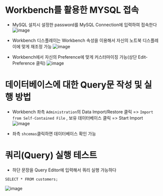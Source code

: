 # Workbench를 활용한 MYSQL 접속
- MySQL 설치시 설정한 password를 MySQL Connection에 입력하여 접속한다
![image](https://user-images.githubusercontent.com/118239192/217447157-f37e2bd1-04a0-4041-8b56-a0e99d74e41c.png)

- Workbench 디스플레이는 Workbench 속성을 이용해서 자신의 노트북 디스플레이에 맞게 재조정 가능
![image](https://user-images.githubusercontent.com/118239192/217447554-929fe280-752a-4ad1-9a08-d10b719acecd.png)

- Workbench에서 자신의 Preference에 맞게 커스터마이징 가능(상단 Edit-Preference 클릭)
![image](https://user-images.githubusercontent.com/118239192/217447778-5fba2f05-c162-4c9c-85bd-6fabc252c68c.png)


# 데이터베이스에 대한 Query문 작성 및 실행 방법
- Workbench 좌측 `Administration`의 Data Import/Restore 클릭 => `Import from Self-Contained File` , 보유 데이터베이스 클릭 => Start Import
![image](https://user-images.githubusercontent.com/118239192/217448364-f70672e3-7890-4960-b99a-82d80988f7c7.png)

- 좌측 `shcemas`클릭하면 데이터베이스 확인 가능

# 쿼리(Query) 실행 테스트
- 하단 문장을 Query Editor에 입력해서 쿼리 실행 가능하다 
```
SELECT * FROM customers;
```
![image](https://user-images.githubusercontent.com/118239192/217448958-45a757e9-6790-4414-8f7b-5cf6b5102ebe.png)

